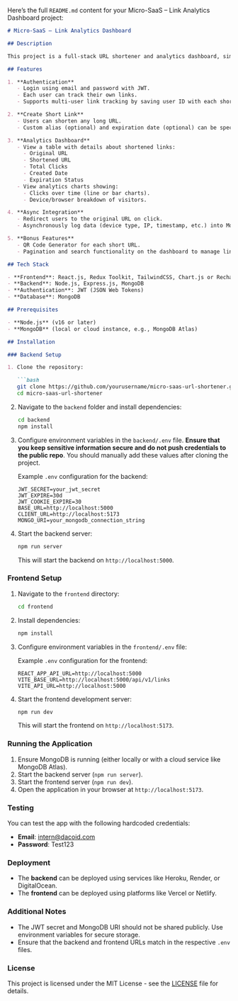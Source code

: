 Here’s the full `README.md` content for your Micro-SaaS – Link Analytics Dashboard project:

```markdown
# Micro-SaaS – Link Analytics Dashboard

## Description

This project is a full-stack URL shortener and analytics dashboard, similar to Bitly, allowing users to shorten URLs, track clicks, locations, and devices. The app features user authentication, link creation, and an analytics dashboard for monitoring link performance.

## Features

1. **Authentication**
   - Login using email and password with JWT.
   - Each user can track their own links.
   - Supports multi-user link tracking by saving user ID with each shortened link.

2. **Create Short Link**
   - Users can shorten any long URL.
   - Custom alias (optional) and expiration date (optional) can be specified for the shortened link.

3. **Analytics Dashboard**
   - View a table with details about shortened links:
     - Original URL
     - Shortened URL
     - Total Clicks
     - Created Date
     - Expiration Status
   - View analytics charts showing:
     - Clicks over time (line or bar charts).
     - Device/browser breakdown of visitors.

4. **Async Integration**
   - Redirect users to the original URL on click.
   - Asynchronously log data (device type, IP, timestamp, etc.) into MongoDB to track link visits.

5. **Bonus Features**
   - QR Code Generator for each short URL.
   - Pagination and search functionality on the dashboard to manage links effectively.

## Tech Stack

- **Frontend**: React.js, Redux Toolkit, TailwindCSS, Chart.js or Recharts
- **Backend**: Node.js, Express.js, MongoDB
- **Authentication**: JWT (JSON Web Tokens)
- **Database**: MongoDB

## Prerequisites

- **Node.js** (v16 or later)
- **MongoDB** (local or cloud instance, e.g., MongoDB Atlas)

## Installation

### Backend Setup

1. Clone the repository:

   ```bash
   git clone https://github.com/yourusername/micro-saas-url-shortener.git
   cd micro-saas-url-shortener
   ```

2. Navigate to the `backend` folder and install dependencies:

   ```bash
   cd backend
   npm install
   ```

3. Configure environment variables in the `backend/.env` file. **Ensure that you keep sensitive information secure and do not push credentials to the public repo**. You should manually add these values after cloning the project.

   Example `.env` configuration for the backend:
   ```env
   JWT_SECRET=your_jwt_secret
   JWT_EXPIRE=30d
   JWT_COOKIE_EXPIRE=30
   BASE_URL=http://localhost:5000
   CLIENT_URL=http://localhost:5173
   MONGO_URI=your_mongodb_connection_string
   ```

4. Start the backend server:

   ```bash
   npm run server
   ```

   This will start the backend on `http://localhost:5000`.

### Frontend Setup

1. Navigate to the `frontend` directory:

   ```bash
   cd frontend
   ```

2. Install dependencies:

   ```bash
   npm install
   ```

3. Configure environment variables in the `frontend/.env` file:

   Example `.env` configuration for the frontend:
   ```env
   REACT_APP_API_URL=http://localhost:5000
   VITE_BASE_URL=http://localhost:5000/api/v1/links
   VITE_API_URL=http://localhost:5000
   ```

4. Start the frontend development server:

   ```bash
   npm run dev
   ```

   This will start the frontend on `http://localhost:5173`.

### Running the Application

1. Ensure MongoDB is running (either locally or with a cloud service like MongoDB Atlas).
2. Start the backend server (`npm run server`).
3. Start the frontend server (`npm run dev`).
4. Open the application in your browser at `http://localhost:5173`.

### Testing

You can test the app with the following hardcoded credentials:

- **Email**: intern@dacoid.com
- **Password**: Test123

### Deployment

- The **backend** can be deployed using services like Heroku, Render, or DigitalOcean.
- The **frontend** can be deployed using platforms like Vercel or Netlify.

### Additional Notes

- The JWT secret and MongoDB URI should not be shared publicly. Use environment variables for secure storage.
- Ensure that the backend and frontend URLs match in the respective `.env` files.

### License

This project is licensed under the MIT License - see the [LICENSE](LICENSE) file for details.

```

